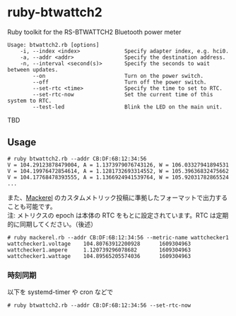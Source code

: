 # ruby-btwattch2
Ruby toolkit for the RS-BTWATTCH2 Bluetooth power meter

```
Usage: btwattch2.rb [options]
    -i, --index <index>              Specify adapter index, e.g. hci0.
    -a, --addr <addr>                Specify the destination address.
    -n, --interval <second(s)>       Specify the seconds to wait between updates.
        --on                         Turn on the power switch.
        --off                        Turn off the power switch.
        --set-rtc <time>             Specify the time to set to RTC.
        --set-rtc-now                Set the current time of this system to RTC.
        --test-led                   Blink the LED on the main unit.
```
TBD

## Usage
    # ruby btwattch2.rb --addr CB:DF:6B:12:34:56
    V = 104.29123878479004, A = 1.1373979076743126, W = 106.03327941894531
    V = 104.19976472854614, A = 1.1281732693314552, W = 105.39636832475662
    V = 104.17768478393555, A = 1.1366924941539764, W = 105.92031782865524
    ...

また、[Mackerel](https://mackerel.io) のカスタムメトリック投稿に準拠したフォーマットで出力することも可能です。  
注: メトリクスの epoch は本体の RTC をもとに設定されています。RTC は定期的に同期してください。（後述）

    # ruby mackerel.rb --addr CB:DF:6B:12:34:56 --metric-name wattchecker1
    wattchecker1.voltage    104.80763912200928      1609304963
    wattchecker1.ampere     1.120739296078682       1609304963
    wattchecker1.wattage    104.89565205574036      1609304963
    
### 時刻同期
以下を systemd-timer や cron などで

    # ruby btwattch2.rb --addr CB:DF:6B:12:34:56 --set-rtc-now
